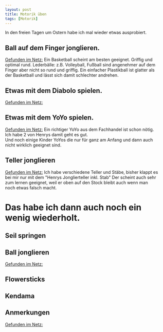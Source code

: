 ```yaml
---
layout: post
title: Motorik üben 
tags: [Motorik]
---
```

In den freien Tagen um Ostern habe ich mal wieder etwas ausprobiert.

## Ball auf dem Finger jonglieren. 
[Gefunden im Netz:](https://www.youtube.com/watch?v=erXBwHuk0dM)
Ein Basketball scheint am besten geeignet. Griffig und optimal rund. 
Lederbälle: z.B. Volleyball, Fußball sind angenehmer auf dem Finger aber nicht so rund und griffig.
Ein einfacher Plastikball ist glatter als der Basketball und lässt sich damit schlechter andrehen. 

## Etwas mit dem Diabolo spielen. 
[Gefunden im Netz:](https://www.youtube.com/watch?v=1-2e9Da8C3E)

## Etwas mit dem YoYo spielen. 
[Gefunden im Netz:](https://www.youtube.com/watch?v=UxTiFFkEkIs)
Ein richtiger YoYo aus dem Fachhandel ist schon nötig. Ich habe 2 von Henrys damit geht es gut.  
Und noch einige Kinder YoYos die nur für ganz am Anfang und dann auch nicht wirklich geeignet sind.   

## Teller jonglieren
[Gefunden im Netz:](https://www.youtube.com/watch?v=hOA7SYkHB_k)
Ich habe verschiedene Teller und Stäbe, bisher klappt es bei mir nur mit dem "Henrys Jonglierteller inkl. Stab"
Der scheint auch sehr zum lernen geeignet, weil er oben auf den Stock bleibt auch wenn man noch etwas falsch macht.

# Das habe ich dann auch noch ein wenig wiederholt.
## Seil springen
## Ball jonglieren
[Gefunden im Netz:](https://www.youtube.com/watch?v=3V6D2PyFEKM)
## Flowersticks
## Kendama

## Anmerkungen
[Gefunden im Netz:](https://www.youtube.com/watch?v=k6nyFvn1smc)